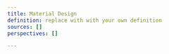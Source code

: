 ```yaml
---
title: Material Design
definition: replace with with your own definition
sources: []
perspectives: []

---
```

